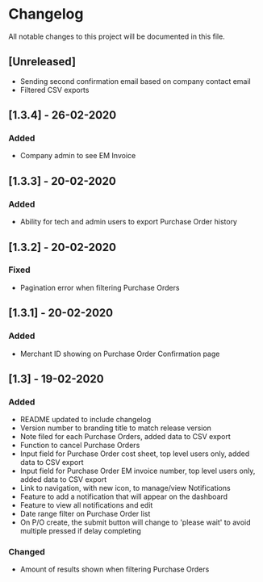 # Changelog
All notable changes to this project will be documented in this file.

## [Unreleased]

- Sending second confirmation email based on company contact email
- Filtered CSV exports

## [1.3.4] - 26-02-2020
### Added
- Company admin to see EM Invoice

## [1.3.3] - 20-02-2020
### Added
- Ability for tech and admin users to export Purchase Order history

## [1.3.2] - 20-02-2020
### Fixed
- Pagination error when filtering Purchase Orders

## [1.3.1] - 20-02-2020
### Added
- Merchant ID showing on Purchase Order Confirmation page

## [1.3] - 19-02-2020
### Added
- README updated to include changelog
- Version number to branding title to match release version
- Note filed for each Purchase Orders, added data to CSV export
- Function to cancel Purchase Orders
- Input field for Purchase Order cost sheet, top level users only, added data to CSV export
- Input field for Purchase Order EM invoice number, top level users only, added data to CSV export
- Link to navigation, with new icon, to manage/view Notifications
- Feature to add a notification that will appear on the dashboard
- Feature to view all notifications and edit
- Date range filter on Purchase Order list
- On P/O create, the submit button will change to 'please wait' to avoid multiple pressed if delay completing

### Changed
- Amount of results shown when filtering Purchase Orders
